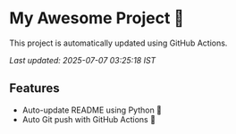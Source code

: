 # My Awesome Project 🚀

This project is automatically updated using GitHub Actions.

_Last updated: 2025-07-07 03:25:18 IST_

## Features
- Auto-update README using Python 🐍
- Auto Git push with GitHub Actions 🤖
